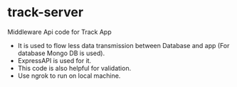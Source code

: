 # track-server
Middleware Api code for Track App
- It is used to flow less data transmission between Database and app (For database Mongo DB is used).
- ExpressAPI is used for it.
- This code is also helpful for validation.
- Use ngrok to run on local machine.
